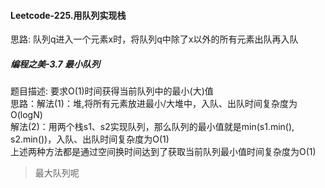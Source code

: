 #### Leetcode-225.用队列实现栈
思路: 队列q进入一个元素x时，将队列q中除了x以外的所有元素出队再入队
##### 编程之美-3.7 最小队列
题目描述: 要求O(1)时间获得当前队列中的最小(大)值   
思路：解法(1)：堆,将所有元素放进最小/大堆中，入队、出队时间复杂度为O(logN)    
解法(2)：用两个栈s1、s2实现队列，那么队列的最小值就是min(s1.min(), s2.min())，入队、出队时间复杂度为O(1)  
上述两种方法都是通过空间换时间达到了获取当前队列最小值时间复杂度为O(1)
>最大队列呢